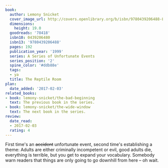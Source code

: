```yaml
---
book:
  author: Lemony Snicket
  cover_image_url: http://covers.openlibrary.org/b/isbn/9780439206488-L.jpg
  dimensions:
    height: 19.0
  goodreads: '78418'
  isbn10: 0439206480
  isbn13: '9780439206488'
  pages: 192
  publication_year: '1999'
  series: A Series of Unfortunate Events
  series_position: '2'
  spine_color: '#ddb88e'
  tags:
  - ya
  title: The Reptile Room
plan:
  date_added: '2017-02-03'
related_books:
- book: lemony-snicket/the-bad-beginning
  text: The previous book in the series.
- book: lemony-snicket/the-wide-window
  text: The next book in the series.
review:
  date_read:
  - 2017-02-03
  rating: 4
---
```


First time's an ~~accident~~ unfortunate event, second time's establishing a theme: Adults are either criminally
incompetent or evil, good adults die, everything is terrible, but you get to expand your vocabulary. Somebody warn
readers that things are only going to go downhill from here – oh wait.
